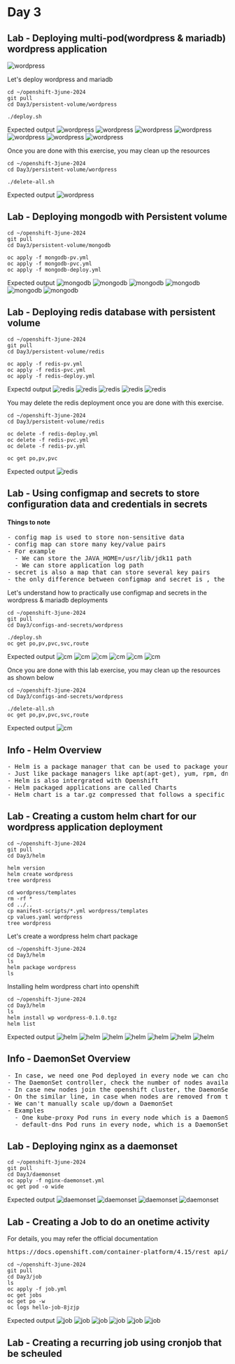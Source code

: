 # Day 3

## Lab - Deploying multi-pod(wordpress & mariadb) wordpress application

![wordpress](wordpress-dep.png)

Let's deploy wordpress and mariadb 
```
cd ~/openshift-3june-2024
git pull
cd Day3/persistent-volume/wordpress

./deploy.sh
```

Expected output
![wordpress](wordpress1.png)
![wordpress](wordpress2.png)
![wordpress](wordpress3.png)
![wordpress](wordpress4.png)
![wordpress](wordpress5.png)
![wordpress](wordpress6.png)
![wordpress](wordpress7.png)

Once you are done with this exercise, you may clean up the resources
```
cd ~/openshift-3june-2024
cd Day3/persistent-volume/wordpress

./delete-all.sh
```

Expected output
![wordpress](wordpress8.png)

## Lab - Deploying mongodb with Persistent volume
```
cd ~/openshift-3june-2024
git pull
cd Day3/persistent-volume/mongodb

oc apply -f mongodb-pv.yml
oc apply -f mongodb-pvc.yml
oc apply -f mongodb-deploy.yml
```

Expected output
![mongodb](mongodb1.png)
![mongodb](mongodb2.png)
![mongodb](mongodb3.png)
![mongodb](mongodb4.png)
![mongodb](mongodb5.png)
![mongodb](mongodb6.png)

## Lab - Deploying redis database with persistent volume
```
cd ~/openshift-3june-2024
git pull
cd Day3/persistent-volume/redis

oc apply -f redis-pv.yml
oc apply -f redis-pvc.yml
oc apply -f redis-deploy.yml
```

Expectd output
![redis](redis1.png)
![redis](redis2.png)
![redis](redis3.png)
![redis](redis4.png)
![redis](redis5.png)

You may delete the redis deployment once you are done with this exercise.
```
cd ~/openshift-3june-2024
cd Day3/persistent-volume/redis

oc delete -f redis-deploy.yml
oc delete -f redis-pvc.yml
oc delete -f redis-pv.yml

oc get po,pv,pvc
```

Expected output
![redis](redis6.png)


## Lab - Using configmap and secrets to store configuration data and credentials in secrets

#### Things to note
<pre>
- config map is used to store non-sensitive data
- config map can store many key/value pairs
- For example
  - We can store the JAVA_HOME=/usr/lib/jdk11 path 
  - We can store application log path
- secret is also a map that can store several key pairs
- the only difference between configmap and secret is , the values stores in secrets is opaque, hence we can securely store passwords, retrieve them on need basis and use them in our application
</pre>

Let's understand how to practically use configmap and secrets in the wordpress & mariadb deployments
```
cd ~/openshift-3june-2024
git pull
cd Day3/configs-and-secrets/wordpress

./deploy.sh
oc get po,pv,pvc,svc,route
```

Expected output
![cm](cm1.png)
![cm](cm2.png)
![cm](cm3.png)
![cm](cm4.png)
![cm](cm5.png)
![cm](cm6.png)

Once you are done with this lab exercise, you may clean up the resources as shown below
```
cd ~/openshift-3june-2024
cd Day3/configs-and-secrets/wordpress

./delete-all.sh
oc get po,pv,pvc,svc,route
```

Expected output
![cm](cm7.png)


## Info - Helm Overview
<pre>
- Helm is a package manager that can be used to package your kubernetes/openshift cloud native applications
- Just like package managers like apt(apt-get), yum, rpm, dnf, npm, pip are used to install,uninstall, update/upgrade softwares, we can use Helm package manager to install/uninstall/upgrade applications into Kubernetes/Openshift
- Helm is also intergrated with Openshift
- Helm packaged applications are called Charts
- Helm chart is a tar.gz compressed that follows a specific folder structure within the compressed file
</pre>


## Lab - Creating a custom helm chart for our wordpress application deployment
```
cd ~/openshift-3june-2024
git pull
cd Day3/helm

helm version
helm create wordpress
tree wordpress

cd wordpress/templates
rm -rf *
cd ../..
cp manifest-scripts/*.yml wordpress/templates
cp values.yaml wordpress
tree wordpress
```

Let's create a wordpress helm chart package
```
cd ~/openshift-3june-2024
cd Day3/helm
ls
helm package wordpress
ls
```

Installing helm wordpress chart into openshift
```
cd ~/openshift-3june-2024
cd Day3/helm
ls
helm install wp wordpress-0.1.0.tgz
helm list
```

Expected output
![helm](helm1.png)
![helm](helm2.png)
![helm](helm3.png)
![helm](helm4.png)
![helm](helm5.png)
![helm](helm6.png)
![helm](helm7.png)

## Info - DaemonSet Overview
<pre>
- In case, we need one Pod deployed in every node we can choose to deploy the application as a DaemonSet
- The DaemonSet controller, check the number of nodes available in the openshift cluster accordingly it will create so many Pods and deploy them one Pod per node
- In case new nodes join the openshift cluster, the DaemonSet controller automatically add one Pod on that new node as well
- On the similar line, in case when nodes are removed from the openshift cluster, the Pods on those nodes are removed automatically
- We can't manually scale up/down a DaemonSet
- Examples
  - One kube-proxy Pod runs in every node which is a DaemonSet
  - default-dns Pod runs in every node, which is a DaemonSet
</pre>

## Lab - Deploying nginx as a daemonset
```
cd ~/openshift-3june-2024
git pull
cd Day3/daemonset
oc apply -f nginx-daemonset.yml
oc get pod -o wide
```

Expected output
![daemonset](ds1.png)
![daemonset](ds2.png)
![daemonset](ds3.png)
![daemonset](ds4.png)

## Lab - Creating a Job to do an onetime activity
For details, you may refer the official documentation
<pre>
https://docs.openshift.com/container-platform/4.15/rest_api/workloads_apis/job-batch-v1.html  
</pre>

```
cd ~/openshift-3june-2024
git pull
cd Day3/job
ls
oc apply -f job.yml
oc get jobs
oc get po -w
oc logs hello-job-8jzjp
```

Expected output
![job](job1.png)
![job](job2.png)
![job](job3.png)
![job](job4.png)
![job](job5.png)
![job](job6.png)


## Lab - Creating a recurring job using cronjob that be scheuled
```

```
